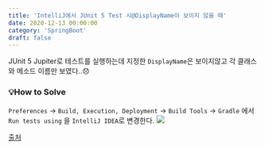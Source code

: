 ```yaml
---
title: 'IntelliJ에서 JUnit 5 Test 시@DisplayName이 보이지 않을 때'
date: 2020-12-13 00:00:00
category: 'SpringBoot'
draft: false
--- 
```


JUnit 5 Jupiter로 테스트를 실행하는데 지정한 `DisplayName`은 보이지않고 각 클래스와 메소드 이름만 보였다..😞

### 💡How to Solve
`Preferences` → `Build, Execution, Deployment` → `Build Tools` → `Gradle`
에서
`Run tests using` 을 `IntelliJ IDEA`로 변경한다.
![](https://images.velog.io/images/2yeseul/post/2db605e5-3d5c-4f8c-8af0-208089ba8579/%E1%84%89%E1%85%B3%E1%84%8F%E1%85%B3%E1%84%85%E1%85%B5%E1%86%AB%E1%84%89%E1%85%A3%E1%86%BA%202020-12-13%20%E1%84%8B%E1%85%A9%E1%84%92%E1%85%AE%209.30.28.png)

[출처](http://jmlim.github.io/intellij/2020/03/02/intellij-junit5-display-name-did-not-show-issue/)